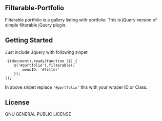 ## Filterable-Portfolio

Filterable portfolio is a gallery listing with portfolio. This is jQuery version of simple filterable jQuery plugin. 

## Getting Started

Just include Jquery with following sinpet

```
 $(document).ready(function ($) {
    $('#portfolio').filterable({
        menuID: '#filter'
    });
});
```
In above snipet replace `'#portfolio'` this with your wraper ID or Class.

## License

GNU GENERAL PUBLIC LICENSE
